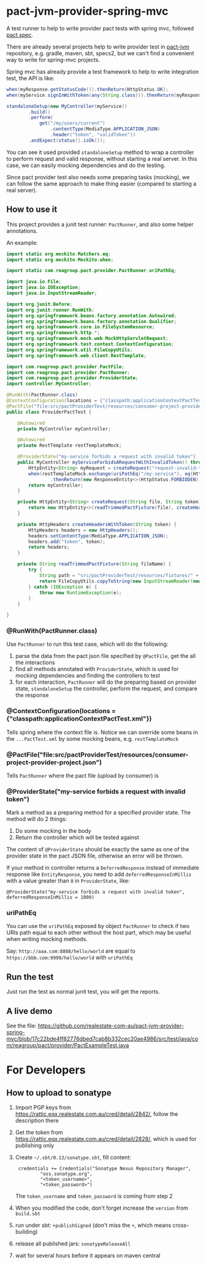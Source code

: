 # pact-jvm-provider-spring-mvc

A test runner to help to write provider pact tests with spring mvc, followed [pact spec](https://github.com/bethesque/pact-specification).

There are already several projects help to write provider test in [pact-jvm](https://github.com/DiUS/pact-jvm) repository,
e.g. gradle, maven, sbt, specs2, but we can't find a convenient way to write for spring-mvc projects.

Spring mvc has already provide a test framework to help to write integration test, the API is like:

```java
when(myResponse.getStatusCode()).thenReturn(HttpStatus.OK);
when(myService.signInWithToken(any(String.class))).thenReturn(myResponse);

standaloneSetup(new MyController(myService))
        .build()
        .perform(
            get("/my/users/current")
                .contentType(MediaType.APPLICATION_JSON)
                .header("token", "validToken"))
        .andExpect(status().isOk());
```

You can see it used provided `standaloneSetup` method to wrap a controller to perform request and valid response,
without starting a real server. In this case, we can easily mocking dependencies and do the testing.

Since pact provider test also needs some preparing tasks (mocking), we can follow the same approach to make thing easier
(compared to starting a real server).

How to use it
-------------

This project provides a junit test runner: `PactRunner`, and also some helper annotations.

An example:

```java
import static org.mockito.Matchers.eq;
import static org.mockito.Mockito.when;

import static com.reagroup.pact.provider.PactRunner.uriPathEq;

import java.io.File;
import java.io.IOException;
import java.io.InputStreamReader;

import org.junit.Before;
import org.junit.runner.RunWith;
import org.springframework.beans.factory.annotation.Autowired;
import org.springframework.beans.factory.annotation.Qualifier;
import org.springframework.core.io.FileSystemResource;
import org.springframework.http.*;
import org.springframework.mock.web.MockHttpServletRequest;
import org.springframework.test.context.ContextConfiguration;
import org.springframework.util.FileCopyUtils;
import org.springframework.web.client.RestTemplate;

import com.reagroup.pact.provider.PactFile;
import com.reagroup.pact.provider.PactRunner;
import com.reagroup.pact.provider.ProviderState;
import controller.MyController;

@RunWith(PactRunner.class)
@ContextConfiguration(locations = {"classpath:applicationContextPactTest.xml"})
@PactFile("file:src/pactProviderTest/resources/consumer-project-provider-project.json")
public class ProviderPactTest {

    @Autowired
    private MyController myController;

    @Autowired
    private RestTemplate restTemplateMock;

    @ProviderState("my-service forbids a request with invalid token")
    public MyController myServiceForbidsARequestWithInvalidToken() throws Exception {
        HttpEntity<String> myRequest = createRequest("request-invalid-token-1.json", "invalid-token");
        when(restTemplateMock.exchange(uriPathEq("/my-service"), eq(HttpMethod.PUT), eq(myRequest), eq(String.class)))
                .thenReturn(new ResponseEntity<>(HttpStatus.FORBIDDEN));
        return myController;
    }

    private HttpEntity<String> createRequest(String file, String token) {
        return new HttpEntity<>(readTrimmedPactFixture(file), createHeadersWithToken(token));
    }

    private HttpHeaders createHeadersWithToken(String token) {
        HttpHeaders headers = new HttpHeaders();
        headers.setContentType(MediaType.APPLICATION_JSON);
        headers.add("token", token);
        return headers;
    }

    private String readTrimmedPactFixture(String fileName) {
        try {
            String path = "src/pactProviderTest/resources/fixtures/" + fileName;
            return FileCopyUtils.copyToString(new InputStreamReader(new FileSystemResource(new File(path)).getInputStream(), "UTF-8")).trim();
        } catch (IOException e) {
            throw new RuntimeException(e);
        }
    }

}
```

### @RunWith(PactRunner.class)

Use `PactRunner` to run this test case, which will do the following:

1. parse the data from the pact json file specified by `@PactFile`, get the all the interactions
2. find all methods annotated with `ProviderState`, which is used for mocking dependencies and finding the controllers to test
3. for each interaction, `PactRunner` will do the preparing based on provider state, `standaloneSetup` the controller, perform
   the request, and compare the response

### @ContextConfiguration(locations = {"classpath:applicationContextPactTest.xml"})

Tells spring where the context file is. Notice we can override some beans in the `...PactTest.xml` by some mocking beans, e.g.
`restTemplateMock`

### @PactFile("file:src/pactProviderTest/resources/consumer-project-provider-project.json")

Tells `PactRunner` where the pact file (upload by consumer) is

### @ProviderState("my-service forbids a request with invalid token")

Mark a method as a preparing method for a specified provider state. The method will do 2 things:

1. Do some mocking in the body
2. Return the controller which will be tested against

The content of `@ProviderState` should be exactly the same as one of the provider state in the pact JSON file, otherwise
an error will be thrown.

If your method in controller returns a `DeferredResponse` instead of immediate response like `EntityResponse`, you need to
add `deferredResponseInMillis` with a value greater than `0` in `ProviderState`, like:

    @ProviderState("my-service forbids a request with invalid token", deferredResponseInMillis = 1000)

### uriPathEq

You can use the `uriPathEq` exposed by object `PactRunner` to check if two URIs path equal to each other without the host part,
which may be useful when writing mocking methods.

Say: `http://aaa.com:8888/hello/world` are equal to `https://bbb.com:9999/hello/world` with `uriPathEq`

Run the test
------------

Just run the test as normal junit test, you will get the reports.

A live demo
-----------

See the file: <https://github.com/realestate-com-au/pact-jvm-provider-spring-mvc/blob/17c22bde4ff82776dbed7cab8b332cec20ae4986/src/test/java/com/reagroup/pact/provider/PactExampleTest.java>

For Developers
==============

How to upload to sonatype
-------------------------

1. Import PGP keys from <https://rattic.eqx.realestate.com.au/cred/detail/2842/>, follow the description there

2. Get the token from <https://rattic.eqx.realestate.com.au/cred/detail/2828/>, which is used for publishing only

3. Create `~/.sbt/0.13/sonatype.sbt`, fill content:

        credentials += Credentials("Sonatype Nexus Repository Manager",
                "oss.sonatype.org",
                "<token_username>",
                "<token_password>")

    The `token_username` and `token_password` is coming from step 2

4. When you modified the code, don't forget increase the `version` from `build.sbt`

5. run under sbt: `+publishSigned` (don't miss the `+`, which means cross-building)

6. release all published jars: `sonatypeReleaseAll`

7. wait for several hours before it appears on maven central
